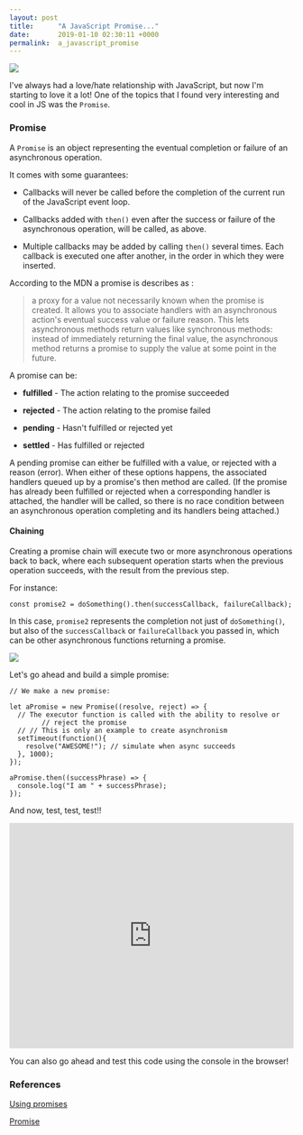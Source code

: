 ```yaml
---
layout: post
title:      "A JavaScript Promise..."
date:       2019-01-10 02:30:11 +0000
permalink:  a_javascript_promise
---
```



![](https://images.unsplash.com/photo-1531417666976-ed2bdbeb043b?ixlib=rb-1.2.1&ixid=eyJhcHBfaWQiOjEyMDd9&auto=format&fit=crop&w=500&q=60)

I've always had a love/hate relationship with JavaScript, but now I'm starting to love it a lot!  One of the topics that I found very interesting and cool in JS was the `Promise`. 


### Promise

A `Promise` is an object representing the eventual completion or failure of an asynchronous operation. 

It  comes with some guarantees:

* Callbacks will never be called before the completion of the current run of the JavaScript event loop.

* Callbacks added with `then()` even after the success or failure of the asynchronous operation, will be called, as above.

* Multiple callbacks may be added by calling `then()` several times. Each callback is executed one after another, in the order in which they were inserted.

According to the MDN a promise is describes as :

> a proxy for a value not necessarily known when the promise is created. It allows you to associate handlers with an asynchronous action's eventual success value or failure reason. This lets asynchronous methods return values like synchronous methods: instead of immediately returning the final value, the asynchronous method returns a promise to supply the value at some point in the future.
> 


A promise can be:

*    **fulfilled** - The action relating to the promise succeeded

*    **rejected** - The action relating to the promise failed

*    **pending** - Hasn't fulfilled or rejected yet

*    **settled** - Has fulfilled or rejected

A pending promise can either be fulfilled with a value, or rejected with a reason (error). When either of these options happens, the associated handlers queued up by a promise's then method are called. (If the promise has already been fulfilled or rejected when a corresponding handler is attached, the handler will be called, so there is no race condition between an asynchronous operation completing and its handlers being attached.)

#### Chaining

Creating a promise chain will execute two or more asynchronous operations back to back, where each subsequent operation starts when the previous operation succeeds, with the result from the previous step.

For instance:
```
const promise2 = doSomething().then(successCallback, failureCallback);

```

In this case, `promise2` represents the completion not just of `doSomething()`, but also of the `successCallback` or `failureCallback` you passed in, which can be other asynchronous functions returning a promise.



![](https://mdn.mozillademos.org/files/15911/promises.png)


Let's go ahead and build a simple promise:

```
// We make a new promise: 

let aPromise = new Promise((resolve, reject) => {
  // The executor function is called with the ability to resolve or
        // reject the promise
  // // This is only an example to create asynchronism 
  setTimeout(function(){
    resolve("AWESOME!"); // simulate when async succeeds
  }, 1000);
});

aPromise.then((successPhrase) => {
  console.log("I am " + successPhrase);
});
```

And now, test, test, test!!

<iframe height="400px" width="100%" src="https://repl.it/@cmlugoce/QuizzicalMotionlessBit?lite=true" scrolling="no" frameborder="no" allowtransparency="true" allowfullscreen="true" sandbox="allow-forms allow-pointer-lock allow-popups allow-same-origin allow-scripts allow-modals"></iframe>


You can also go ahead and test this code using the console in the browser!


### References

[Using promises](https://developer.mozilla.org/en-US/docs/Web/JavaScript/Guide/Using_promises)

[Promise](https://developer.mozilla.org/en-US/docs/Web/JavaScript/Reference/Global_Objects/Promise)

